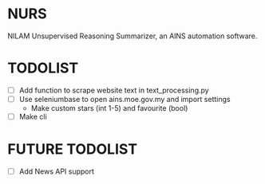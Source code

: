 # NURS
NILAM Unsupervised Reasoning Summarizer, an AINS automation software.

# TODOLIST
- [ ] Add function to scrape website text in text_processing.py
- [ ] Use seleniumbase to open ains.moe.gov.my and import settings
  - Make custom stars (int 1-5) and favourite (bool)
- [ ] Make cli

# FUTURE TODOLIST
- [ ] Add News API support